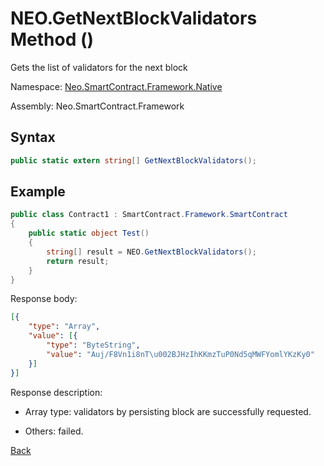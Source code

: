# NEO.GetNextBlockValidators Method ()

Gets the list of validators for the next block

Namespace: [Neo.SmartContract.Framework.Native](../index.md)

Assembly: Neo.SmartContract.Framework

## Syntax

```cs
public static extern string[] GetNextBlockValidators();
```

## Example

```cs
public class Contract1 : SmartContract.Framework.SmartContract
{
    public static object Test()
    {
        string[] result = NEO.GetNextBlockValidators();
        return result;
    }
}
```

Response body:

```json
[{
    "type": "Array",
    "value": [{
        "type": "ByteString",
        "value": "Auj/F8Vn1i8nT\u002BJHzIhKKmzTuP0Nd5qMWFYomlYKzKy0"
    }]
}]
```

Response description:

- Array type: validators by persisting block are successfully requested.

- Others: failed.

[Back](index.md)
